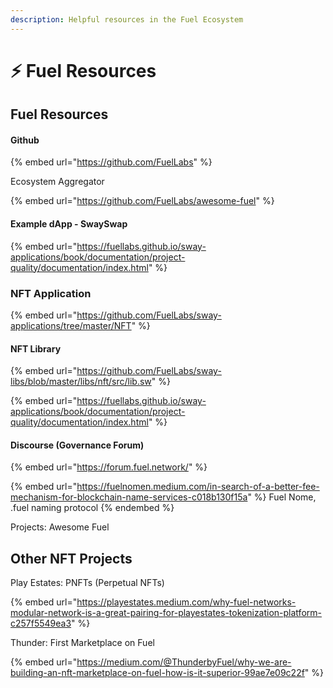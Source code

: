 ```yaml
---
description: Helpful resources in the Fuel Ecosystem
---
```


# ⚡ Fuel Resources

## Fuel Resources

#### Github

{% embed url="https://github.com/FuelLabs" %}

Ecosystem Aggregator

{% embed url="https://github.com/FuelLabs/awesome-fuel" %}

#### Example dApp - SwaySwap

{% embed url="https://fuellabs.github.io/sway-applications/book/documentation/project-quality/documentation/index.html" %}

### NFT Application

{% embed url="https://github.com/FuelLabs/sway-applications/tree/master/NFT" %}

#### NFT Library

{% embed url="https://github.com/FuelLabs/sway-libs/blob/master/libs/nft/src/lib.sw" %}

{% embed url="https://fuellabs.github.io/sway-applications/book/documentation/project-quality/documentation/index.html" %}

#### Discourse (Governance Forum)

{% embed url="https://forum.fuel.network/" %}

{% embed url="https://fuelnomen.medium.com/in-search-of-a-better-fee-mechanism-for-blockchain-name-services-c018b130f15a" %}
Fuel Nome, .fuel naming protocol
{% endembed %}



Projects: Awesome Fuel

## Other NFT Projects

Play Estates: PNFTs (Perpetual NFTs)

{% embed url="https://playestates.medium.com/why-fuel-networks-modular-network-is-a-great-pairing-for-playestates-tokenization-platform-c257f5549ea3" %}

Thunder: First Marketplace on Fuel

{% embed url="https://medium.com/@ThunderbyFuel/why-we-are-building-an-nft-marketplace-on-fuel-how-is-it-superior-99ae7e09c22f" %}
